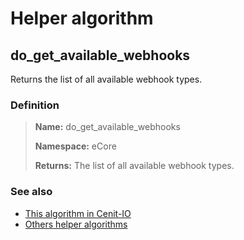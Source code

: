 # Helper algorithm

## do_get_available_webhooks

Returns the list of all available webhook types.
    
### Definition

> **Name:** do_get_available_webhooks
> 
> **Namespace:** eCore
>
> **Returns:** The list of all available webhook types.

### See also
* [This algorithm in Cenit-IO](https://cenit.io/algorithm?f[name][40703][o]=is&f[name][40703][v]=do_get_available_webhooks&f[namespace][40840][v]=eCore)
* [Others helper algorithms](overview?id=do_get_available_webhooks)